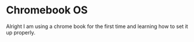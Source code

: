 # Chromebook OS

Alright I am using a chrome book for the first time and learning how to set it up properly. 
